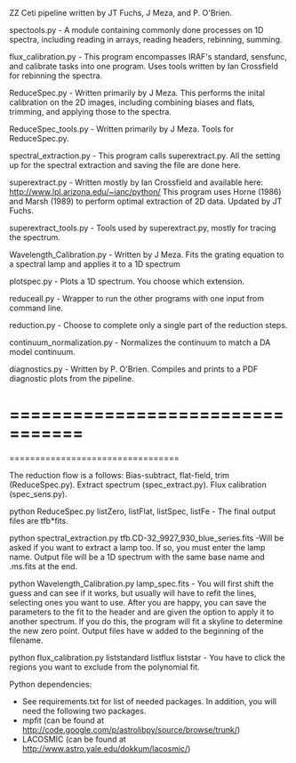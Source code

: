 ZZ Ceti pipeline written by JT Fuchs, J Meza, and P. O'Brien.

spectools.py - A module containing commonly done processes on 1D spectra, including reading in arrays, reading headers, rebinning, summing.

flux_calibration.py - This program encompasses IRAF's standard, sensfunc, and calibrate tasks into one program. Uses tools written by Ian Crossfield for rebinning the spectra.

ReduceSpec.py - Written primarily by J Meza. This performs the inital calibration on the 2D images, including combining biases and flats, trimming, and applying those to the spectra.

ReduceSpec_tools.py - Written primarily by J Meza. Tools for ReduceSpec.py.

spectral_extraction.py - This program calls superextract.py. All the setting up for the spectral extraction and saving the file are done here.

superextract.py - Written mostly by Ian Crossfield and available here: http://www.lpl.arizona.edu/~ianc/python/ This program uses Horne (1986) and Marsh (1989) to perform optimal extraction of 2D data. Updated by JT Fuchs.

superextract_tools.py - Tools used by superextract.py, mostly for tracing the spectrum.

Wavelength_Calibration.py - Written by J Meza. Fits the grating equation to a spectral lamp and applies it to a 1D spectrum

plotspec.py - Plots a 1D spectrum. You choose which extension.

reduceall.py - Wrapper to run the other programs with one input from command line.

reduction.py - Choose to complete only a single part of the reduction steps.

continuum_normalization.py - Normalizes the continuum to match a DA model continuum.

diagnostics.py - Written by P. O'Brien. Compiles and prints to a PDF diagnostic plots from the pipeline.

=================================
=================================
=================================


The reduction flow is a follows: Bias-subtract, flat-field, trim (ReduceSpec.py). Extract spectrum (spec_extract.py). Flux calibration (spec_sens.py).

python ReduceSpec.py listZero, listFlat, listSpec, listFe
       - The final output files are tfb*fits.

python spectral_extraction.py tfb.CD-32_9927_930_blue_series.fits
       -Will be asked if you want to extract a lamp too. If so, you must enter the lamp name. Output file will be a 1D spectrum with the same base name and .ms.fits at the end.

python Wavelength_Calibration.py lamp_spec.fits
       - You will first shift the guess and can see if it works, but usually will have to refit the lines, selecting ones you want to use. After you are happy, you can save the parameters to the fit to the header and are given the option to apply it to another spectrum. If you do this, the program will fit a skyline to determine the new zero point. Output files have w added to the beginning of the filename. 

python flux_calibration.py liststandard listflux liststar
       - You have to click the regions you want to exclude from the polynomial fit. 

Python dependencies:
- See requirements.txt for list of needed packages. In addition, you will need the following two packages.
- mpfit (can be found at http://code.google.com/p/astrolibpy/source/browse/trunk/)
- LACOSMIC (can be found at http://www.astro.yale.edu/dokkum/lacosmic/)

